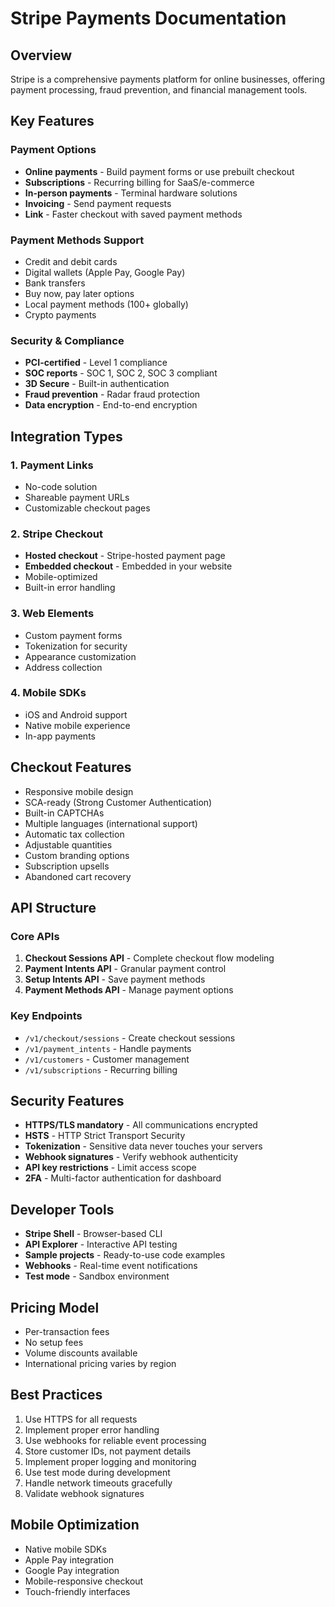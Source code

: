 # Stripe Payments Documentation

## Overview
Stripe is a comprehensive payments platform for online businesses, offering payment processing, fraud prevention, and financial management tools.

## Key Features

### Payment Options
- **Online payments** - Build payment forms or use prebuilt checkout
- **Subscriptions** - Recurring billing for SaaS/e-commerce
- **In-person payments** - Terminal hardware solutions
- **Invoicing** - Send payment requests
- **Link** - Faster checkout with saved payment methods

### Payment Methods Support
- Credit and debit cards
- Digital wallets (Apple Pay, Google Pay)
- Bank transfers
- Buy now, pay later options
- Local payment methods (100+ globally)
- Crypto payments

### Security & Compliance
- **PCI-certified** - Level 1 compliance
- **SOC reports** - SOC 1, SOC 2, SOC 3 compliant
- **3D Secure** - Built-in authentication
- **Fraud prevention** - Radar fraud protection
- **Data encryption** - End-to-end encryption

## Integration Types

### 1. Payment Links
- No-code solution
- Shareable payment URLs
- Customizable checkout pages

### 2. Stripe Checkout
- **Hosted checkout** - Stripe-hosted payment page
- **Embedded checkout** - Embedded in your website
- Mobile-optimized
- Built-in error handling

### 3. Web Elements
- Custom payment forms
- Tokenization for security
- Appearance customization
- Address collection

### 4. Mobile SDKs
- iOS and Android support
- Native mobile experience
- In-app payments

## Checkout Features
- Responsive mobile design
- SCA-ready (Strong Customer Authentication)
- Built-in CAPTCHAs
- Multiple languages (international support)
- Automatic tax collection
- Adjustable quantities
- Custom branding options
- Subscription upsells
- Abandoned cart recovery

## API Structure

### Core APIs
1. **Checkout Sessions API** - Complete checkout flow modeling
2. **Payment Intents API** - Granular payment control
3. **Setup Intents API** - Save payment methods
4. **Payment Methods API** - Manage payment options

### Key Endpoints
- `/v1/checkout/sessions` - Create checkout sessions
- `/v1/payment_intents` - Handle payments
- `/v1/customers` - Customer management
- `/v1/subscriptions` - Recurring billing

## Security Features
- **HTTPS/TLS mandatory** - All communications encrypted
- **HSTS** - HTTP Strict Transport Security
- **Tokenization** - Sensitive data never touches your servers
- **Webhook signatures** - Verify webhook authenticity
- **API key restrictions** - Limit access scope
- **2FA** - Multi-factor authentication for dashboard

## Developer Tools
- **Stripe Shell** - Browser-based CLI
- **API Explorer** - Interactive API testing
- **Sample projects** - Ready-to-use code examples
- **Webhooks** - Real-time event notifications
- **Test mode** - Sandbox environment

## Pricing Model
- Per-transaction fees
- No setup fees
- Volume discounts available
- International pricing varies by region

## Best Practices
1. Use HTTPS for all requests
2. Implement proper error handling
3. Use webhooks for reliable event processing
4. Store customer IDs, not payment details
5. Implement proper logging and monitoring
6. Use test mode during development
7. Handle network timeouts gracefully
8. Validate webhook signatures

## Mobile Optimization
- Native mobile SDKs
- Apple Pay integration
- Google Pay integration
- Mobile-responsive checkout
- Touch-friendly interfaces